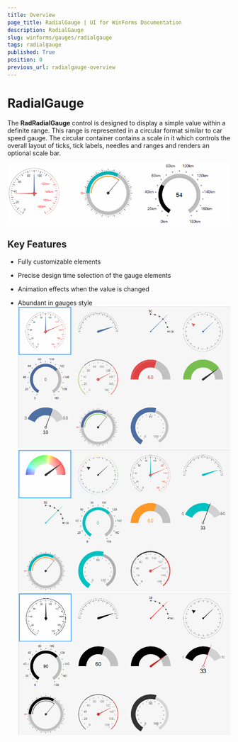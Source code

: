 ```yaml
---
title: Overview
page_title: RadialGauge | UI for WinForms Documentation
description: RadialGauge
slug: winforms/gauges/radialgauge
tags: radialgauge
published: True
position: 0
previous_url: radialgauge-overview
---
```


# RadialGauge



The __RadRadialGauge__ control is designed to display a simple value within a definite range. This range is represented in a circular format similar to car speed gauge. The circular container contains a scale in it which controls the overall layout of ticks, tick labels, needles and ranges and renders an optional scale bar.

![radialgauge-overview 001](images/radialgauge-overview001.gif)

## Key Features

* Fully customizable elements

* Precise design time selection of the gauge elements

* Animation effects when the value is changed

* Abundant in gauges style![radialgauge-overview 002](images/radialgauge-overview002.png)![radialgauge-overview 003](images/radialgauge-overview003.png)![radialgauge-overview 004](images/radialgauge-overview004.png)
